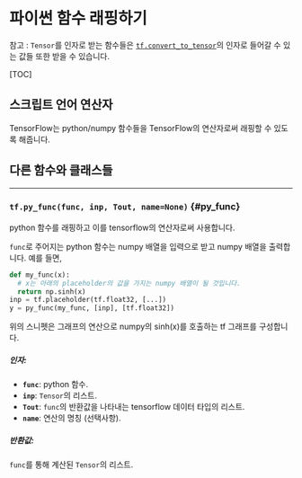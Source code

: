 <!-- This file is machine generated: DO NOT EDIT! -->

# 파이썬 함수 래핑하기

참고 : `Tensor`를 인자로 받는 함수들은 [`tf.convert_to_tensor`]((framework.md#convert_to_tensor))의 인자로 들어갈 수 있는 값들 또한 받을 수 있습니다.

[TOC]

## 스크립트 언어 연산자

TensorFlow는 python/numpy 함수들을 TensorFlow의 연산자로써 래핑할 수 있도록 해줍니다.

## 다른 함수와 클래스들
- - -

### `tf.py_func(func, inp, Tout, name=None)` {#py_func}

python 함수를 래핑하고 이를 tensorflow의 연산자로써 사용합니다.

`func`로 주어지는 python 함수는 numpy 배열을 입력으로 받고 numpy 배열을 출력합니다. 예를 들면,

```python
def my_func(x):
  # x는 아래의 placeholder의 값을 가지는 numpy 배열이 될 것입니다.
  return np.sinh(x)
inp = tf.placeholder(tf.float32, [...])
y = py_func(my_func, [inp], [tf.float32])
```

위의 스니펫은  그래프의 연산으로 numpy의 sinh(x)를 호출하는 tf 그래프를 구성합니다.

##### 인자:


*  <b>`func`</b>: python 함수.
*  <b>`inp`</b>: `Tensor`의 리스트.
*  <b>`Tout`</b>: `func`의 반환값을 나타내는 tensorflow 데이터 타입의 리스트.
*  <b>`name`</b>: 연산의 명칭 (선택사항).

##### 반환값:

  `func`를 통해 계산된 `Tensor`의 리스트.
